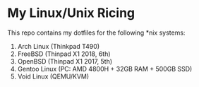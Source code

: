 # My Linux/Unix Ricing

This repo contains my dotfiles for the following *nix systems:
1. Arch Linux (Thinkpad T490)
2. FreeBSD (Thinpad X1 2018, 6th)
3. OpenBSD (Thinpad X1 2017, 5th)
4. Gentoo Linux (PC: AMD 4800H + 32GB RAM + 500GB SSD)
5. Void Linux (QEMU/KVM)
